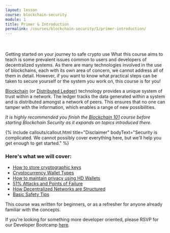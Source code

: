 ```yaml
---
layout: lesson
course: blockchain-security
module: 1
title: Primer & Introduction
permalink: /courses/blockchain-security/1/primer-introduction/
---
```

<br>
<br>
<span class="openingParagraph">Getting started on your journey to safe crypto use</span>
What this course aims to teach is some prevalent issues common to users and developers of decentralized systems. As there are many technologies involved in the use of blockchains, each with its own area of concern, we cannot address all of them in detail. However, if you want to know what practical steps can be taken to secure yourself or the system you work on, this course is for you!

<a href="https://en.wikipedia.org/wiki/Blockchain">Blockchain</a> (or <a href="https://en.wikipedia.org/wiki/Distributed_ledger">Distributed Ledger</a>) technology provides a unique system of trust within a network. The ledger tracks the data generated within a system and is distributed amongst a network of peers. This ensures that no one can tamper with the information, which enables a range of new possibilities. 

<em>It is highly recommended you finish the <a href="/courses/blockchain-101/">Blockchain 101</a> course before starting Blockchain Security as it expands on topics introduced there.</em>

{% include callouts/callout.html 
    title="Disclaimer"
    bodyText="Security is complicated. We cannot possibly cover everything here, but we'll help you get enough to get started."
%}

<h3>Here's what we will cover:</h3>
<ul>
    <li><a href="/courses/blockchain-security/1/protecting-digital-keys/">How to store cryptographic keys</a></li>
    <li><a href="/courses/blockchain-security/2/cryptocurrency-wallets/">Cryptocurrency Wallet Types</a></li>
    <li><a href="/courses/blockchain-security/2/hd-wallets-seed-phrases/">How to maintain privacy using HD Wallets</a></li>
    <li><a href="/courses/blockchain-security/3/centralized-points-of-failure/">51% Attacks and Points of Failure</a></li>
    <li><a href="/courses/blockchain-security/3/51-attack-network-hijack/">How Decentralized Networks are Structured</a></li>
    <li><a href="/courses/blockchain-security/3/keeping-yourself-secure/">Basic Safety Tips</a></li>
</ul>

This course was written for beginners, or as a refresher for anyone already familiar with the concepts. 

If you're looking for something more developer oriented, please RSVP for our Developer Bootcamp <a href="/developer-toolkit/">here</a>.
